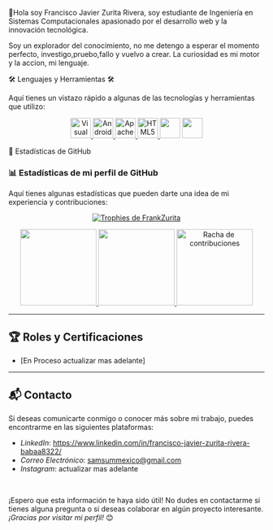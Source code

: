 👋Hola soy Francisco Javier Zurita Rivera, soy estudiante de Ingeniería en Sistemas Computacionales apasionado por el 
                                   desarrollo web y la innovación tecnológica.

                                  

Soy un explorador del conocimiento, no me detengo a esperar el momento perfecto, investigo,pruebo,fallo y vuelvo a crear. La curiosidad es mi motor y la accion, mi lenguaje.


🛠️ Lenguajes y Herramientas 🛠️

Aquí tienes un vistazo rápido a algunas de las tecnologías y herramientas que utilizo:

<div align="center">

<a href="https://code.visualstudio.com/" target="_blank" rel="noreferrer">
  <img src="https://cdn.jsdelivr.net/gh/devicons/devicon/icons/vscode/vscode-original.svg" alt="Visual Studio Code" width="40" height="40"/>
</a>
<a href="https://developer.android.com/studio" target="_blank" rel="noreferrer">
  <img src="https://cdn.jsdelivr.net/gh/devicons/devicon/icons/androidstudio/androidstudio-original.svg" alt="Android Studio" width="40" height="40"/>
</a>
<a href="https://netbeans.apache.org/" target="_blank" rel="noreferrer">
  <img src="https://upload.wikimedia.org/wikipedia/commons/9/98/Apache_NetBeans_Logo.svg" alt="Apache NetBeans" width="40" height="40"/>
</a>
<a href="https://developer.mozilla.org/en-US/docs/Web/HTML" target="_blank" rel="noreferrer">
  <img src="https://cdn.jsdelivr.net/gh/devicons/devicon/icons/html5/html5-original.svg" alt="HTML5" width="40" height="40"/>
</a>
<img src="https://github.githubassets.com/images/modules/logos_page/GitHub-Mark.png" width="40" height="40">
<a href="https://krita.org/" target="_blank" rel="noreferrer">
 <img src="https://krita.org/wp-content/uploads/2020/05/krita-logo.png" width="40" height="40">
</a>


</div>


🚀 Estadísticas de GitHub

### 📊 Estadísticas de mi perfil de GitHub

Aquí tienes algunas estadísticas que pueden darte una idea de mi experiencia y contribuciones:

<p align="center"> 
  <a href="https://github.com/FranKZurita">
    <img src="https://github-profile-trophy.vercel.app/?username=FrankZurita&theme=discord&column=-1" alt="Trophies de FrankZurita"/>
  </a> 
</p>

<div align="center">
  <a href="https://github.com/FrankZurita">
    <img height="150em" src="https://github-readme-stats.vercel.app/api?username=FrankZurita&count_private=true&include_all_commits=true&show_icons=true&theme=tokyonight&hide_border=false&show_owner=true"/>
    <img height="150em" src="https://github-readme-stats.vercel.app/api/top-langs/?username=FrankZurita&theme=tokyonight&hide_border=false&layout=compact"/>
    <img height="150em" src="https://github-readme-streak-stats.herokuapp.com/?user=FrankZurita&theme=tokyonight&hide_border=false" alt="Racha de contribuciones"/>
  </a>  
</div>


---

## 🏆 Roles y Certificaciones

- [En Proceso actualizar mas adelante]


---

## 📬 Contacto

Si deseas comunicarte conmigo o conocer más sobre mi trabajo, puedes encontrarme en las siguientes plataformas:

- *LinkedIn*: https://www.linkedin.com/in/francisco-javier-zurita-rivera-babaa8322/
- *Correo Electrónico*: samsummexico@gmail.com
- *Instagram*: actualizar mas adelante

<br>

¡Espero que esta información te haya sido útil! No dudes en contactarme si tienes alguna pregunta o si deseas colaborar en algún proyecto interesante. *¡Gracias por visitar mi perfil!* 😊

<!--
**FrankZurita/FrankZurita** is a ✨ _special_ ✨ repository because its `README.md` (this file) appears on your GitHub profile.

Here are some ideas to get you started:

- 🔭 I’m currently working on ...
- 🌱 I’m currently learning ...
- 👯 I’m looking to collaborate on ...
- 🤔 I’m looking for help with ...
- 💬 Ask me about ...
- 📫 How to reach me: ...
- 😄 Pronouns: ...
- ⚡ Fun fact: ...
-->
